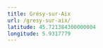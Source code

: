 ```yaml
---
title: Grésy-sur-Aix
url: /gresy-sur-aix/
latitude: 45.721384300000004
longitude: 5.9317779
---
```

